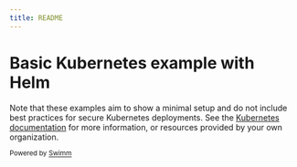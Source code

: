 ```yaml
---
title: README
---
```

# Basic Kubernetes example with Helm

Note that these examples aim to show a minimal setup and do not include best practices for secure Kubernetes deployments. See the [Kubernetes documentation](https://kubernetes.io/docs/concepts/security/) for more information, or resources provided by your own organization.

<SwmMeta version="3.0.0"><sup>Powered by [Swimm](https://app.swimm.io/)</sup></SwmMeta>
